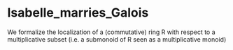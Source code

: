 # Isabelle_marries_Galois
We formalize the localization of a (commutative) ring R with respect to a multiplicative subset (i.e. a submonoid of R seen as a multiplicative monoid)
